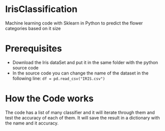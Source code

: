 # IrisClassification
Machine learning code with Sklearn in Python to predict the flower categories based on it size

# Prerequisites
- Download the Iris dataSet and put it in the same folder with the python source code
- In the source code you can change the name of the dataset in the following line: `df = pd.read_csv("IRIS.csv")`

# How the Code works
The code has a list of many classifier and it will iterate through them and test the accuracy of each of them. It will save the result in a dictionary with the name and it accuracy.
